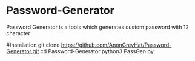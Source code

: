 # Password-Generator
Password Generator is a tools which generates custom password with 12 character

#Installation
git clone https://github.com/AnonGreyHat/Password-Generator.git
cd Password-Generator
python3 PassGen.py 

